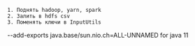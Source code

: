 ````
1. Поднять hadoop, yarn, spark
2. Залить в hdfs csv
3. Поменять ключи в InputUtils
````

--add-exports java.base/sun.nio.ch=ALL-UNNAMED for java 11